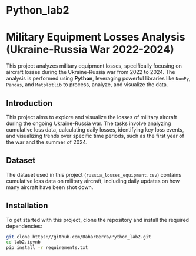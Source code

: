 # Python_lab2

# Military Equipment Losses Analysis (Ukraine-Russia War 2022-2024)

This project analyzes military equipment losses, specifically focusing on aircraft losses during the Ukraine-Russia war from 2022 to 2024. The analysis is performed using **Python**, leveraging powerful libraries like `NumPy`, `Pandas`, and `Matplotlib` to process, analyze, and visualize the data.

## Introduction
This project aims to explore and visualize the losses of military aircraft during the ongoing Ukraine-Russia war. The tasks involve analyzing cumulative loss data, calculating daily losses, identifying key loss events, and visualizing trends over specific time periods, such as the first year of the war and the summer of 2024.

## Dataset
The dataset used in this project (`russia_losses_equipment.csv`) contains cumulative loss data on military aircraft, including daily updates on how many aircraft have been shot down.

## Installation
To get started with this project, clone the repository and install the required dependencies:
```bash
git clone https://github.com/BaharBerra/Python_lab2.git
cd lab2.ipynb
pip install -r requirements.txt


